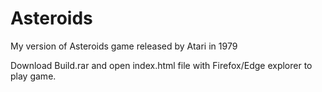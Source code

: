 # Asteroids

My version of Asteroids game released by Atari in 1979

Download Build.rar and open index.html file with Firefox/Edge explorer to play game.
